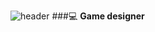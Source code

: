![header](https://capsule-render.vercel.app/api?type=waving&color=gradient&height=300&section=header&text=IT's%20ISALA's%20GitHub&fontSize=75&animation=twinkling)
###💻 **Game designer**

<!--
**sala1011/sala1011** is a ✨ _special_ ✨ repository because its `README.md` (this file) appears on your GitHub profile.

Here are some ideas to get you started:

- 🔭 I’m currently working on ...
- 🌱 I’m currently learning ...
- 👯 I’m looking to collaborate on ...
- 🤔 I’m looking for help with ...
- 💬 Ask me about ...
- 📫 How to reach me: ...
- 😄 Pronouns: ...
- ⚡ Fun fact: ...
-->
